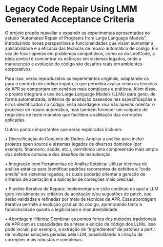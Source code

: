 # Legacy Code Repair Using LMM Generated Acceptance Criteria

O projeto propõe reavaliar e expandir os experimentos apresentados no estudo “Automated Repair of Programs from Large Language Models”, introduzindo novas perspectivas e funcionalidades que visam aumentar a aplicabilidade e a eficácia das técnicas de reparo automático de código. Em vez de focar apenas em problemas competitivos, como os do LeetCode, a ideia central é concentrar os esforços em sistemas legados, onde a manutenção e evolução do código são desafios reais em ambientes corporativos.

Para isso, serão reproduzidos os experimentos originais, adaptando-os para o contexto de código legado, o que permitirá avaliar como as técnicas de APR se comportam em cenários mais complexos e práticos. Além disso, o projeto integrará o uso de Large Language Models (LLMs) para gerar, de forma automatizada, critérios de aceitação baseados nas especificações e erros identificados no código. Essa abordagem visa não apenas orientar o processo de reparo automático, mas também fornecer um conjunto de requisitos de teste robustos que facilitem a validação das correções aplicadas.

Outros pontos importantes que serão explorados incluem:

• Diversificação do Conjunto de Dados:
Ampliar a análise para incluir projetos open source e sistemas legados de diversos domínios (por exemplo, financeiro, saúde, etc.), permitindo uma compreensão mais ampla dos defeitos comuns e dos desafios de manutenção.

• Integração com Ferramentas de Análise Estática:
Utilizar técnicas de análise estática para identificar padrões recorrentes de defeitos e “code smells” em sistemas legados, os quais poderão orientar a geração de critérios de aceitação e a aplicação de correções mais precisas.

• Pipeline Iterativo de Reparo:
Implementar um ciclo contínuo no qual a LLM gere inicialmente os critérios de aceitação e/ou sugestões de patch, que serão validadas e refinadas por meio de técnicas de APR. Essa abordagem iterativa permite a evolução gradual do código, aprimorando tanto a funcionalidade quanto a legibilidade e manutenibilidade.

• Abordagem Híbrida:
Combinar os pontos fortes dos métodos tradicionais de APR com as capacidades de síntese e edição de código dos LLMs. Isso pode incluir, por exemplo, a extração de “ingredientes” de patches a partir de múltiplas soluções geradas pela LLM, possibilitando a criação de correções mais robustas e complexas.
